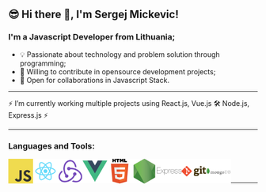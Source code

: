 ## 😎 Hi there 👋, I'm Sergej Mickevic!

### I'm a Javascript Developer from **Lithuania**;

* 💡 Passionate about technology and problem solution through programming; 
* 👋 Willing to contribute in opensource development projects;
* 📣 Open for collaborations in Javascript Stack.

***

⚡  I’m currently working multiple projects using React.js, Vue.js 🛠 Node.js, Express.js ⚡ 

***

### Languages and Tools:
<img align="left" alt="JavaScript" width="50px" src="https://raw.githubusercontent.com/github/explore/80688e429a7d4ef2fca1e82350fe8e3517d3494d/topics/javascript/javascript.png" />
<img align="left" alt="React" width="50px" src="https://raw.githubusercontent.com/github/explore/80688e429a7d4ef2fca1e82350fe8e3517d3494d/topics/react/react.png" />
<img align="left" alt="React" width="50px" src="https://raw.githubusercontent.com/github/explore/361e2821e2dea67711cde99c9c40ed357061cf27/topics/redux/redux.png" />
<img align="left" alt="React" width="50px" src="https://raw.githubusercontent.com/github/explore/361e2821e2dea67711cde99c9c40ed357061cf27/topics/vue/vue.png" />
<img align="left" alt="Node.js" width="50px" src="https://raw.githubusercontent.com/github/explore/80688e429a7d4ef2fca1e82350fe8e3517d3494d/topics/html/html.png" />
<img align="left" alt="Node.js" width="50px" src="https://raw.githubusercontent.com/github/explore/80688e429a7d4ef2fca1e82350fe8e3517d3494d/topics/nodejs/nodejs.png" />
<img align="left" alt="Node.js" width="50px" src="https://raw.githubusercontent.com/github/explore/80688e429a7d4ef2fca1e82350fe8e3517d3494d/topics/express/express.png" />
<img align="left" alt="Node.js" width="50px" src="https://raw.githubusercontent.com/github/explore/80688e429a7d4ef2fca1e82350fe8e3517d3494d/topics/git/git.png" />
<img align="left" alt="Node.js" width="50px" src="https://raw.githubusercontent.com/github/explore/80688e429a7d4ef2fca1e82350fe8e3517d3494d/topics/mongodb/mongodb.png" />
</br>
</br>

***